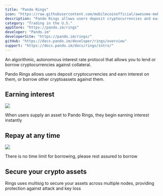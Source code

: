 ```yaml
---
title: "Pando Rings"
icon: "https://raw.githubusercontent.com/mobilecoinofficial/awesome-mobilecoin/main/directory/images/pando-rings.png"
description: "Pando Rings allows users deposit cryptocurrencies and earn interest on them, or borrow other cryptoassets against them."
category: "Trading in the U.S."
appStore: "https://pando.im/rings"
developer: "Pando.im"
developerSite: "https://pando.im/rings/"
gitHub: "https://docs.pando.im/developer/rings/overview"
support: "https://docs.pando.im/docs/rings/intro/"
---
```


An algorithmic, autonomous interest rate protocol that allows you to lend or borrow cryptocurrencies against collateral.

Pando Rings allows users deposit cryptocurrencies and earn interest on them, or borrow other cryptoassets against them.

## Earning interest

![](https://raw.githubusercontent.com/mobilecoinofficial/awesome-mobilecoin/main/directory/images/pando-rings-1.png)

When users supply an asset to Pando Rings, they begin earning interest instantly

## Repay at any time

![](https://raw.githubusercontent.com/mobilecoinofficial/awesome-mobilecoin/main/directory/images/pando-rings-2.png)

There is no time limit for borrowing, please rest assured to borrow

## Secure your crypto assets

Rings uses multisig to secure your assets across multiple nodes, providing protection against attack and key loss

